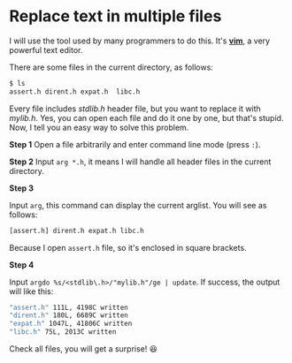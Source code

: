 # Replace text in multiple files

I will use the tool used by many programmers to do this. It's [**vim**](http://www.vim.org/), a very powerful text editor.

There are some files in the current directory, as follows:

```bash
$ ls
assert.h dirent.h expat.h  libc.h
```

Every file includes *stdlib.h* header file, but you want to replace it with *mylib.h*. Yes, you can open 
each file and do it one by one, but that's stupid. Now, I tell you an easy way to solve this problem.       


**Step 1** Open a file arbitrarily and enter command line mode (press `:`).

**Step 2** Input `arg *.h`, it means I will handle all header files in the current directory.

**Step 3** 

Input `arg`, this command can display the current arglist. You will see as follows:

```bash
[assert.h] dirent.h expat.h libc.h
```

Because I open `assert.h` file, so it's enclosed in square brackets.


**Step 4** 

Input `argdo %s/<stdlib\.h>/"mylib.h"/ge | update`. If success, the output will like this:

```bash
"assert.h" 111L, 4198C written
"dirent.h" 180L, 6689C written
"expat.h" 1047L, 41806C written
"libc.h" 75L, 2013C written
```

Check all files, you will get a surprise! :laughing:


